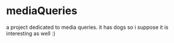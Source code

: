 # mediaQueries
a project dedicated to media queries. it has dogs so i suppose it is interesting as well :)
